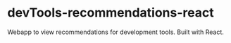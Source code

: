 # devTools-recommendations-react
Webapp to view recommendations for development tools. Built with React.
